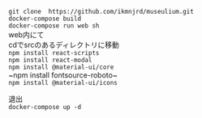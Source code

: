 `git clone  https://github.com/ikmnjrd/museulium.git`<br>
`docker-compose build`<br>
`docker-compose run web sh`<br>
web内にて<br>
cdでsrcのあるディレクトリに移動<br>
`npm install react-scripts`<br>
`npm install react-modal`<br>
`npm install @material-ui/core`<br>
~npm install fontsource-roboto~ <br>
`npm install @material-ui/icons`<br>

退出<br>
`docker-compose up -d`<br>